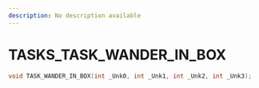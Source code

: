 ```yaml
---
description: No description available 
---
```


# TASKS\_TASK_WANDER_IN_BOX

```cpp
void TASK_WANDER_IN_BOX(int _Unk0, int _Unk1, int _Unk2, int _Unk3);
```
